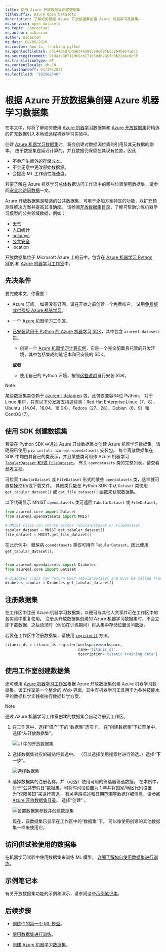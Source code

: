 ```yaml
---
title: 使用 Azure 开放数据集创建数据集
titleSuffix: Azure Open Datasets
description: 了解如何根据 Azure 开放数据集创建 Azure 机器学习数据集。
ms.service: open-datasets
ms.topic: conceptual
ms.author: nibaccam
author: nibaccam
ms.date: 08/05/2020
ms.custom: how-to, tracking-python
ms.openlocfilehash: dd1440cd7bda8d40a81290cd9f633264b9641dc5
ms.sourcegitcommit: 910a1a38711966cb171050db245fc3b22abc8c5f
ms.translationtype: HT
ms.contentlocale: zh-CN
ms.lasthandoff: 03/20/2021
ms.locfileid: "102502546"
---
```

# <a name="create-azure-machine-learning-datasets-from-azure-open-datasets"></a>根据 Azure 开放数据集创建 Azure 机器学习数据集

在本文中，你将了解如何使用 [Azure 机器学习](../machine-learning/overview-what-is-azure-ml.md)数据集和 [Azure 开放数据集](./index.yml)将精选的扩充数据引入本地或远程机器学习实验中。 

创建 [Azure 机器学习数据集](../machine-learning/how-to-create-register-datasets.md)时，将会创建对数据源位置的引用及其元数据的副本。 由于数据集是延迟计算的，并且数据仍保留在其现有位置，因此
* 不会产生额外的存储成本。
* 不会无意中更改原始数据源。 
* 会提高 ML 工作流性能速度。

若要了解在 Azure 机器学习总体数据访问工作流中的哪些位置使用数据集，请参阅[安全地访问数据](../machine-learning/concept-data.md#data-workflow)一文。

Azure 开放数据集是精选的公共数据集，可用于添加方案特定的功能，以扩充预测性解决方案并提高其准确度。 请参阅[开放数据集目录](https://azure.microsoft.com/en-in/services/open-datasets/catalog/)，了解可帮助训练机器学习模型的公共领域数据，例如：

* [天气](https://azure.microsoft.com/services/open-datasets/catalog/noaa-integrated-surface-data/)
* [人口统计](https://azure.microsoft.com/services/open-datasets/catalog/us-decennial-census-zip/)
* [holidays](https://azure.microsoft.com/services/open-datasets/catalog/public-holidays/)
* [公共安全](https://azure.microsoft.com/services/open-datasets/catalog/chicago-safety-data/)
* location

开放数据集位于 Microsoft Azure 上的云中，包含在 [Azure 机器学习 Python SDK](#create-datasets-with-the-sdk) 和 [Azure 机器学习工作室](#create-datasets-with-the-studio)中。


## <a name="prerequisites"></a>先决条件

要完成本文，你需要：

* Azure 订阅。 如果没有订阅，请在开始之前创建一个免费帐户。 试用[免费版或付费版 Azure 机器学习](https://aka.ms/AMLFree)。

* 一个 [Azure 机器学习工作区](../machine-learning/how-to-manage-workspace.md)。

* [已安装适用于 Python 的 Azure 机器学习 SDK](/python/api/overview/azure/ml/install)，其中包含 `azureml-datasets` 包。

    * 创建一个 [Azure 机器学习计算实例](../machine-learning/how-to-create-manage-compute-instance.md)，它是一个完全配置且托管的开发环境，其中包括集成的笔记本和已安装的 SDK。

    **或者**

    * 使用自己的 Python 环境，按照[这些说明](/python/api/overview/azure/ml/install)自行安装 SDK。

> [!NOTE]
> 某些数据集类依赖于 [azureml-dataprep](/python/api/azureml-dataprep/) 包，此包仅兼容64位 Python。 对于 Linux 用户，只有以下分发版支持这些类：Red Hat Enterprise Linux（7、8）、Ubuntu（14.04、16.04、18.04）、Fedora（27、28）、Debian（8、9）和 CentOS (7)。

## <a name="create-datasets-with-the-sdk"></a>使用 SDK 创建数据集

若要在 Python SDK 中通过 Azure 开放数据集类创建 Azure 机器学习数据集，请确保已使用 `pip install azureml-opendatasets` 安装包。 每个离散数据集在 SDK 中均由其自己的类表示，并且某些类可用作 Azure 机器学习 [`TabularDataset` 和/或 `FileDataset`](../machine-learning/how-to-create-register-datasets.md#dataset-types)。 有关 `opendatasets` 类的完整列表，请查看[参考文档](/python/api/azureml-opendatasets/azureml.opendatasets)。

可检索 `TabularDataset` 或 `FileDataset` 形式的某些 `opendatasets` 类，这样就可直接操控和/或下载文件。 其他类只能在 Python SDK 中从 `Dataset` 类使用 `get_tabular_dataset()` 或 `get_file_dataset()` 函数来获取数据集。

以下代码显示 MNIST `opendatasets` 类可返回 `TabularDataset` 或 `FileDataset`。 


```python
from azureml.core import Dataset
from azureml.opendatasets import MNIST

# MNIST class can return either TabularDataset or FileDataset
tabular_dataset = MNIST.get_tabular_dataset()
file_dataset = MNIST.get_file_dataset()
```

在此示例中，糖尿病 `opendatasets` 类仅可用作 `TabularDataset`，因此使用 `get_tabular_dataset()`。

```python

from azureml.opendatasets import Diabetes
from azureml.core import Dataset

# Diabetes class can return ONLY TabularDataset and must be called from the static function
diabetes_tabular = Diabetes.get_tabular_dataset()
```
## <a name="register-datasets"></a>注册数据集

在工作区中注册 Azure 机器学习数据集，以便可与其他人共享并可在工作区中的各实验中重复使用。 注册从开放数据集创建的 Azure 机器学习数据集时，不会立即下载数据，之后请求时（例如在训练期间）将从集中存储位置访问数据。

若要在工作区中注册数据集，请使用 [`register()`](/python/api/azureml-core/azureml.data.abstract_dataset.abstractdataset#register-workspace--name--description-none--tags-none--create-new-version-false-) 方法。 

```Python
titanic_ds = titanic_ds.register(workspace=workspace,
                                 name='titanic_ds',
                                 description='titanic training data')
```

## <a name="create-datasets-with-the-studio"></a>使用工作室创建数据集

还可使用 [Azure 机器学习工作室](https://ml.azure.com)根据 Azure 开放数据集创建 Azure 机器学习数据集。该工作室是一个整合的 Web 界面，其中有机器学习工具用于为各种技能水平的数据科学实践者执行数据科学方案。

> [!Note]
> 通过 Azure 机器学习工作室创建的数据集会自动注册到工作区。

1. 在工作区中，选择“资产”下的“数据集”选项卡。  在“创建数据集”下拉菜单中，选择“从开放数据集”。 

    ![UI 中的开放数据集](./media/how-to-create-dataset-from-open-dataset/open-datasets-1.png)

1. 选择数据集对应的磁贴将其选中。 （可以选择使用搜索栏进行筛选。）选择“**下一步**”。

    ![选择数据集](./media/how-to-create-dataset-from-open-dataset/open-datasets-2.png)

1. 选择数据集的注册名称，并（可选）使用可用的筛选器筛选数据。 在本例中，对于“公共节假日”数据集，可将时间段设置为 1 年并将国家/地区代码设置为“仅限美国”来进行筛选。 有关字段描述和日期范围等数据详细信息，请参阅 [Azure 开放数据集目录](https://azure.microsoft.com/services/open-datasets/catalog)。 选择“创建” 。

    ![设置数据集参数并创建数据集](./media/how-to-create-dataset-from-open-dataset/open-datasets-3.png)

    现在，该数据集已显示在工作区中的“数据集”下。 可以像使用创建的其他数据集一样来使用它。


## <a name="access-datasets-for-your-experiments"></a>访问供试验使用的数据集

在机器学习试验中使用数据集来训练 ML 模型。 [详细了解如何使用数据集进行训练](../machine-learning/how-to-train-with-datasets.md)。

## <a name="example-notebooks"></a>示例笔记本

有关开放数据集功能的示例和演示，请参阅这些[示例笔记本](samples.md)。

## <a name="next-steps"></a>后续步骤

* [训练你的第一个 ML 模型](../machine-learning/tutorial-1st-experiment-sdk-train.md)。

* [使用数据集进行训练](../machine-learning/how-to-train-with-datasets.md)。

* [创建 Azure 机器学习数据集](../machine-learning/how-to-create-register-datasets.md)。
